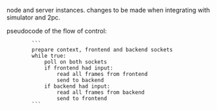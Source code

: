 node and server instances.
changes to be made when integrating with simulator and 2pc.

pseudocode of the flow of control:

            ```
            prepare context, frontend and backend sockets
            while true:
                poll on both sockets
                if frontend had input:
                    read all frames from frontend
                    send to backend
                if backend had input:
                    read all frames from backend
                    send to frontend
            ```
